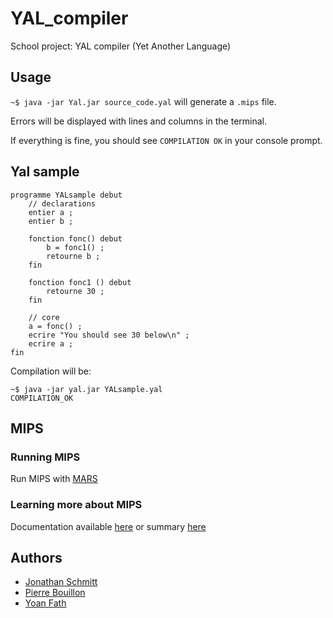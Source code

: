 # YAL_compiler
School project: YAL compiler (Yet Another Language)

## Usage
`~$ java -jar Yal.jar source_code.yal` will generate a `.mips` file.


Errors will be displayed with lines and columns in the terminal. 

If everything is fine, you should see `COMPILATION OK` in your console prompt.


## Yal sample
```
programme YALsample debut
    // declarations
    entier a ;
    entier b ;

    fonction fonc() debut
        b = fonc1() ;
        retourne b ;
    fin

    fonction fonc1 () debut
        retourne 30 ;
    fin

    // core
    a = fonc() ;
    ecrire "You should see 30 below\n" ;
    ecrire a ;
fin
```

Compilation will be:
```shell
~$ java -jar yal.jar YALsample.yal
COMPILATION_OK
```

## MIPS

### Running MIPS
Run MIPS with [MARS](http://courses.missouristate.edu/KenVollmar/MARS/download.htm)

### Learning more about MIPS
Documentation available [here](https://www.cs.cornell.edu/courses/cs3410/2008fa/MIPS_Vol2.pdf) or summary [here](http://www.mrc.uidaho.edu/mrc/people/jff/digital/MIPSir.html)

## Authors
* [Jonathan Schmitt](https://github.com/kaysou)
* [Pierre Bouillon](https://pierrebouillon.tech/)
* [Yoan Fath](https://github.com/yoanFath)
